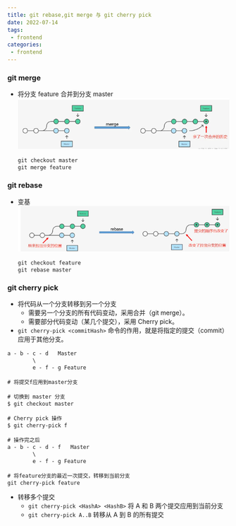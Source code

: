 ```yaml
---
title: git rebase,git merge 与 git cherry pick
date: 2022-07-14
tags:
 - frontend
categories:
 - frontend
---
```


### git merge

- 将分支 feature 合并到分支 master
    <img src="./images/05-1.png">

    ```shell
    git checkout master
    git merge feature
    ```

### git rebase

- 变基
    <img src="./images/05-2.png">

    ```shell
    git checkout feature
    git rebase master
    ```

### git cherry pick

- 将代码从一个分支转移到另一个分支
    - 需要另一个分支的所有代码变动，采用合并（git merge）。
    - 需要部分代码变动（某几个提交），采用 Cherry pick。
- `git cherry-pick <commitHash>` 命令的作用，就是将指定的提交（commit）应用于其他分支。

```shell
a - b - c - d   Master
        \
        e - f - g Feature

# 将提交f应用到master分支

# 切换到 master 分支
$ git checkout master

# Cherry pick 操作
$ git cherry-pick f

# 操作完之后
a - b - c - d - f   Master
        \
        e - f - g Feature

# 将feature分支的最近一次提交，转移到当前分支
git cherry-pick feature
```

- 转移多个提交
    - `git cherry-pick <HashA> <HashB>` 将 A 和 B 两个提交应用到当前分支
    - `git cherry-pick A..B` 转移从 A 到 B 的所有提交
